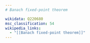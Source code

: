 ```yaml
---
# Banach fixed-point theorem

wikidata: Q220680
msc_classification: 54
wikipedia_links:
  - "[[Banach fixed-point theorem]]"
---
```

